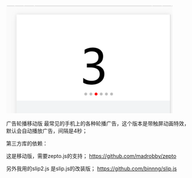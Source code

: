 ![演示1](https://github.com/needspeedboy/adsAutoPlay/blob/master/show.png)


广告轮播移动版
最常见的手机上的各种轮播广告，这个版本是带触屏动画特效，默认会自动播放广告，间隔是4秒；



第三方库的依赖：

这是移动版，需要zepto.js的支持；
https://github.com/madrobby/zepto

另外我用的slip2.js 是slip.js的改装版；
https://github.com/binnng/slip.js


